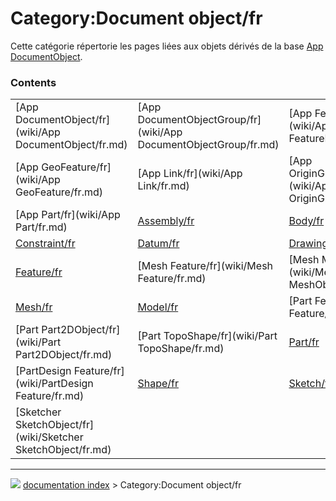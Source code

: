# Category:Document object/fr
Cette catégorie répertorie les pages liées aux objets dérivés de la base [App DocumentObject](App_DocumentObject/fr.md).

### Contents

|     |     |     |
| --- | --- | --- |
| [App DocumentObject/fr](wiki/App DocumentObject/fr.md) | [App DocumentObjectGroup/fr](wiki/App DocumentObjectGroup/fr.md) | [App FeaturePython/fr](wiki/App FeaturePython/fr.md) |
| [App GeoFeature/fr](wiki/App GeoFeature/fr.md) | [App Link/fr](wiki/App Link/fr.md) | [App OriginGroupExtension/fr](wiki/App OriginGroupExtension/fr.md) |
| [App Part/fr](wiki/App Part/fr.md) | [Assembly/fr](wiki/Assembly/fr.md) | [Body/fr](wiki/Body/fr.md) |
| [Constraint/fr](wiki/Constraint/fr.md) | [Datum/fr](wiki/Datum/fr.md) | [Drawing/fr](wiki/Drawing/fr.md) |
| [Feature/fr](wiki/Feature/fr.md) | [Mesh Feature/fr](wiki/Mesh Feature/fr.md) | [Mesh MeshObject/fr](wiki/Mesh MeshObject/fr.md) |
| [Mesh/fr](wiki/Mesh/fr.md) | [Model/fr](wiki/Model/fr.md) | [Part Feature/fr](wiki/Part Feature/fr.md) |
| [Part Part2DObject/fr](wiki/Part Part2DObject/fr.md) | [Part TopoShape/fr](wiki/Part TopoShape/fr.md) | [Part/fr](wiki/Part/fr.md) |
| [PartDesign Feature/fr](wiki/PartDesign Feature/fr.md) | [Shape/fr](wiki/Shape/fr.md) | [Sketch/fr](wiki/Sketch/fr.md) |
| [Sketcher SketchObject/fr](wiki/Sketcher SketchObject/fr.md) |



---
![](images/Right_arrow.png) [documentation index](../README.md) > Category:Document object/fr
